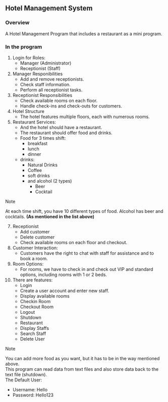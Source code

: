 ## Hotel Management System
### Overview
A Hotel Management Program that includes a restaurant as a mini program.
### In the program
1. Login for Roles:
   * Manager (Administrator)
   * Receptionist (Staff)
3. Manager Responibilities
   * Add and remove receptionists.
   * Check staff information.
   * Perform all receptionist tasks.
4. Receptionist Responsibilities
   * Check available rooms on each floor.
   * Handle check-ins and check-outs for customers.
5. Hotel Structure
   * The hotel features multiple floors, each with numerous rooms.
6. Restaurant Services:
   * And the hotel should have a restaurant.
   * The restaurant should offer food and drinks.
   * Food for 3 times shift:
     * breakfast
     * lunch
     * dinner
   * drinks:
     * Natural Drinks
     * Coffee
     * soft drinks
     * and alcohol (2 types)
       * Beer
       * Cocktail

> [!NOTE]
> At each time shift, you have 10 different types of food.
> Alcohol has beer and cocktails. **(As mentioned in the list above)**

7. Receptionist
   * Add customer
   * Delete customer
   * Check available rooms on each floor and checkout.
8. Customer Interaction:  
    * Customers have the right to chat with staff for assistance and to book a room.
9. Room Options:
    * For rooms, we have to check in and check out VIP and standard options, including rooms with 1 or 2 beds.
10. There are features:
    * Login
    * Create a user account and enter new staff.
    * Display available rooms
    * Checkin Room
    * Checkout Room
    * Logout
    * Shutdown
    * Restaurant
    * Display Staffs
    * Search Staff
    * Delete User

> [!NOTE]  
> You can add more food as you want, but it has to be in the way mentioned above.  
> This program can read data from text files and also store data back to the text file (shutdown).  
> The Default User:
> * Username: Hello
> * Password: Hello123